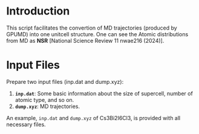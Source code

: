 # Introduction

This script facilitates the convertion of MD trajectories (produced by GPUMD) into one unitcell structure.
One can see the Atomic distributions from MD as **NSR** [National Science Review 11 nwae216 (2024)].

# Input Files

Prepare two input files (inp.dat and dump.xyz):

1. **`inp.dat`**: Some basic information about the size of supercell, number of atomic type, and so on.
2. **`dump.xyz`**: MD trajectories.

An example, `inp.dat` and `dump.xyz` of Cs3Bi2I6Cl3, is provided with all necessary files.
